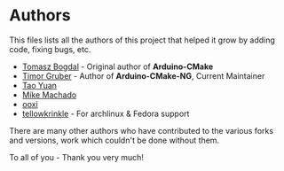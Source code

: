 # Authors

This files lists all the authors of this project that helped it grow by adding code, fixing bugs, etc.

- [Tomasz Bogdal](https://github.com/queezythegreat) - Original author of **Arduino-CMake**
- [Timor Gruber](https://github.com/MrPointer) - Author of **Arduino-CMake-NG**, Current Maintainer
- [Tao Yuan](https://github.com/taoyuan)
- [Mike Machado](https://github.com/machadolab)
- [ooxi](https://github.com/ooxi)
- [tellowkrinkle](https://github.com/tellowkrinkle) - For archlinux & Fedora support

There are many other authors who have contributed to the various forks and versions, work which couldn't be done without them.

To all of you - Thank you very much!
